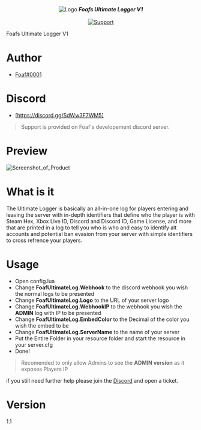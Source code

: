 <div align="center">
<img alt="Logo" src="https://i.imgur.com/tom3N9W.png" />
   <strong><i>Foafs Ultimate Logger V1</i></strong>
 <br>
 <br>

  <a href="https://discord.gg/SdWw3F7WM5">
    <img src="https://img.shields.io/discord/798609106268323910?label=join&logo=Discord&style=for-the-badge" alt="Support">
  </a> 
</div>

Foafs Ultimate Logger V1

# Author

* [Foaf#0001](https://github.com/foaf0)

# Discord

* [https://discord.gg/SdWw3F7WM5]

> Support is provided on Foaf's developement discord server.

# Preview
![Screenshot_of_Product](https://i.imgur.com/OcbqlsO.png)

# What is it

The Ultimate Logger is basically an all-in-one log for players entering and leaving the server with in-depth identifiers that define who the player is with Steam Hex, Xbox Live ID, Discord and Discord ID, Game License, and more that are printed in a log to tell you who is who and easy to identify alt accounts and potential ban evasion from your server with simple identifiers to cross refrence your players.

# Usage

- Open config.lua
- Change **FoafUltimateLog.Webhook** to the discord webhook you wish the normal logs to be presented
- Change **FoafUltimateLog.Logo** to the URL of your server logo
- Change **FoafUltimateLog.WebhookIP** to the webhook you wish the **ADMIN** log with IP to be presented
- Change **FoafUltimateLog.EmbedColor** to the Decimal of the color you wish the embed to be
- Change **FoafUltimateLog.ServerName** to the name of your server
- Put the Entire Folder in your resource folder and start the resource in your server.cfg
- Done!

> Recomended to only allow Admins to see the **ADMIN version** as it exposes Players IP

if you still need further help please join the [Discord](https://discord.gg/SdWw3F7WM5) and open a ticket.

# Version
1.1
